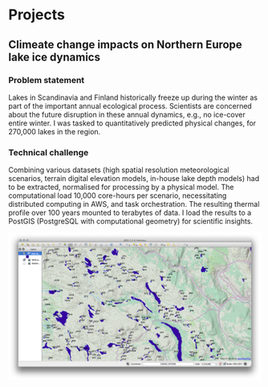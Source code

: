# Projects

## Climeate change impacts on Northern Europe lake ice dynamics

### Problem statement

Lakes in Scandinavia and Finland historically freeze up during the winter as part of the important annual ecological process. Scientists are concerned about the future disruption in these annual dynamics, e.g., no ice-cover entire winter. I was tasked to quantitatively predicted physical changes, for 270,000 lakes in the region. 

### Technical challenge

Combining various datasets (high spatial resolution meteorological scenarios, terrain digital elevation models, in-house lake depth models) had to be extracted, normalised for processing by a physical model. The computational load 10,000 core-hours per scenario, necessitating distributed computing in AWS, and task orchestration. The resulting thermal profile over 100 years mounted to terabytes of data. I load the results to a PostGIS (PostgreSQL with computational geometry) for scientific insights. 

![Extration of 270,000 lakes](assets/images/image3.png)
